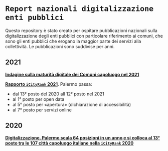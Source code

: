 # `Report nazionali digitalizzazione enti pubblici`
Questo repository è stato creato per ospitare pubblicazioni nazionali sulla digitalizzazione degli enti pubblici con particolare riferimento ai comuni, che sono gli enti pubblici che erogano la maggior parte dei servizi alla collettività.
Le pubblicazioni sono suddivise per anni.

## 2021

[**Indagine sulla maturità digitale dei Comuni capoluogo nel 2021**](https://docs.google.com/viewer?url=https://github.com/UO-TransizioneDigitaleComunePalermo/report_digitalizzazione_enti/raw/main/Report_digitalizzazione__enti_pubblici/2021/indagine_maturita%CC%80_digitale_comuni_2021.pdf)

[**Rapporto `iCityRank` 2021**](https://docs.google.com/viewer?url=https://github.com/UO-TransizioneDigitaleComunePalermo/report_digitalizzazione_enti/raw/main/Report_digitalizzazione__enti_pubblici/2021/2021_RAPPORTO_ICityRank_2021.pdf). Palermo passa:

- dal 13° posto del 2020 all 12° posto nel 2021
- al 1° posto per open data
- al 5° posto per «apertura» (dichiarazione di accessibilità) 
- al 7° posto per servizi online

## 2020

[**Digitalizzazione. Palermo scala 64 posizioni in un anno e si colloca al 13° posto tra le 107 città capoluogo italiane nella `iCityRank` 2020**](https://docs.google.com/viewer?url=https://github.com/UO-TransizioneDigitaleComunePalermo/report_digitalizzazione_enti/raw/main/Report_digitalizzazione__enti_pubblici/2020/Icity_rank_2020_digitalizzazione_enti.pdf)
